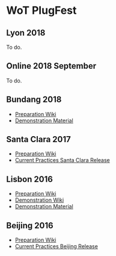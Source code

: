 # WoT PlugFest

## Lyon 2018
To do.

## Online 2018 September
To do.

## Bundang 2018
* [Preparation Wiki](https://www.w3.org/WoT/IG/wiki/F2F_meeting,_30_June-5_July_2018,_Bundang,_Korea)
* [Demonstration Material](https://github.com/w3c/wot/tree/master/plugfest/2018-bundang)

## Santa Clara 2017

* [Preparation Wiki](https://www.w3.org/WoT/IG/wiki/F2F_meeting,_February_2017,_USA,_Santa_Clara#PlugFest)
* [Current Practices Santa Clara Release](http://w3c.github.io/wot/current-practices/wot-practices-santa-clara-2017.html)

## Lisbon 2016
* [Preparation Wiki](https://www.w3.org/WoT/IG/wiki/F2F_meeting,_September_2016,_Portugal,_Lisbon)
* [Demonstration Wiki](https://www.w3.org/WoT/IG/wiki/F2F_meeting,_September_2016,_Portugal,_Lisbon_Demo)
* [Demonstration Material](https://github.com/w3c/wot/tree/master/plugfest/2016-lisbon)

## Beijing 2016

* [Preparation Wiki](https://www.w3.org/WoT/IG/wiki/F2F_meeting,_July_2016,_China,_Beijing#PlugFest)
* [Current Practices Beijing Release](http://w3c.github.io/wot/current-practices/wot-practices-beijing-2016.html)
